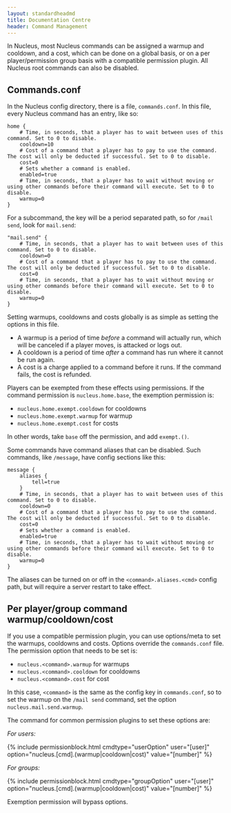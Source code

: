 ```yaml
---
layout: standardheadmd
title: Documentation Centre
header: Command Management
---
```


In Nucleus, most Nucleus commands can be assigned a warmup and cooldown, and a cost, which can be done on a global basis, or on a per player/permission group
basis with a compatible permission plugin. All Nucleus root commands can also be disabled.

## Commands.conf

In the Nucleus config directory, there is a file, `commands.conf`. In this file, every Nucleus command has an entry, like so:

```hocon
home {
    # Time, in seconds, that a player has to wait between uses of this command. Set to 0 to disable.
    cooldown=10
    # Cost of a command that a player has to pay to use the command. The cost will only be deducted if successful. Set to 0 to disable.
    cost=0
    # Sets whether a command is enabled.
    enabled=true
    # Time, in seconds, that a player has to wait without moving or using other commands before their command will execute. Set to 0 to disable.
    warmup=0
}
```

For a subcommand, the key will be a period separated path, so for `/mail send`, look for `mail.send`:
 
```
"mail.send" {
    # Time, in seconds, that a player has to wait between uses of this command. Set to 0 to disable.
    cooldown=0
    # Cost of a command that a player has to pay to use the command. The cost will only be deducted if successful. Set to 0 to disable.
    cost=0
    # Time, in seconds, that a player has to wait without moving or using other commands before their command will execute. Set to 0 to disable.
    warmup=0
}
```

Setting warmups, cooldowns and costs globally is as simple as setting the options in this file. 

* A warmup is a period of time _before_ a command will actually run, which will be canceled if a player moves, is attacked or logs out.
* A cooldown is a period of time _after_ a command has run where it cannot be run again.
* A cost is a charge applied to a command before it runs. If the command fails, the cost is refunded.

Players can be exempted from these effects using permissions. If the command permission is `nucleus.home.base`, the exemption permission is:

* `nucleus.home.exempt.cooldown` for cooldowns
* `nucleus.home.exempt.warmup` for warmup 
* `nucleus.home.exempt.cost` for costs  

In other words, take `base` off the permission, and add `exempt.()`.

Some commands have command aliases that can be disabled. Such commands, like `/message`, have config sections like this:
 
```
message {
    aliases {
        tell=true
    }
    # Time, in seconds, that a player has to wait between uses of this command. Set to 0 to disable.
    cooldown=0
    # Cost of a command that a player has to pay to use the command. The cost will only be deducted if successful. Set to 0 to disable.
    cost=0
    # Sets whether a command is enabled.
    enabled=true
    # Time, in seconds, that a player has to wait without moving or using other commands before their command will execute. Set to 0 to disable.
    warmup=0
}
```

The aliases can be turned on or off in the `<command>.aliases.<cmd>` config path, but will require a server restart to take effect.

## Per player/group command warmup/cooldown/cost

If you use a compatible permission plugin, you can use options/meta to set the warmups, cooldowns and costs. Options override the `commands.conf` file.
The permission option that needs to be set is:

* `nucleus.<command>.warmup` for warmups
* `nucleus.<command>.cooldown` for cooldowns
* `nucleus.<command>.cost` for cost

In this case, `<command>` is the same as the config key in `commands.conf`, so to set the warmup on the `/mail send` command, set the option `nucleus.mail.send.warmup`.

The command for common permission plugins to set these options are:

<em>For users:</em>

{% include permissionblock.html cmdtype="userOption" user="[user]" option="nucleus.[cmd].(warmup|cooldown|cost)" value="[number]" %}

<em>For groups:</em>

{% include permissionblock.html cmdtype="groupOption" user="[user]" option="nucleus.[cmd].(warmup|cooldown|cost)" value="[number]" %}

Exemption permission will bypass options.